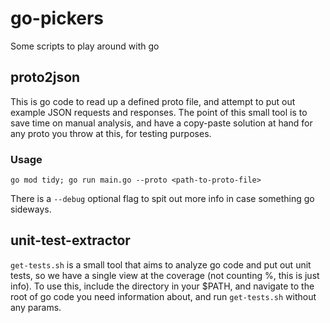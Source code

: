 # go-pickers
Some scripts to play around with go


## proto2json
This is go code to read up a defined proto file, and attempt to put out example JSON requests and responses. The point of this small tool is to save time on manual analysis, and have a copy-paste solution at hand for any proto you throw at this, for testing purposes.

### Usage
```
go mod tidy; go run main.go --proto <path-to-proto-file>
```
There is a `--debug` optional flag to spit out more info in case something go sideways.

## unit-test-extractor
`get-tests.sh` is a small tool that aims to analyze go code and put out unit tests, so we have a single view at the coverage (not counting %, this is just info).
To use this, include the directory in your $PATH, and navigate to the root of go code you need information about, and run `get-tests.sh` without any params.
